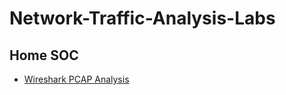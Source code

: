 # Network-Traffic-Analysis-Labs

## Home SOC
- [Wireshark PCAP Analysis](https://github.com/emann615/Network-Traffic-Analysis-Labs/tree/main/Wireshark)
